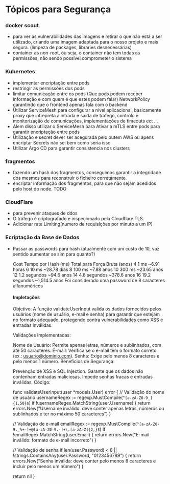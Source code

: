 # Tópicos para Segurança

### docker scout
 - para ver as vulnerabilidades das imagens e retirar o que não está a ser utilizado, criando uma imagem adaptada para o nosso projeto e mais segura. (limpeza de packages, libraries desnecessárias) 
 - container as non-root, ou seja, o container não tem todas as permissões, não sendo possível comprometer o sistema

### Kubernetes
 - implementar encriptação entre pods
 - restringir as permissões dos pods
 - limitar comunicação entre os pods (Que pods podem receber informação e com quem é que estes podem falar) NetworkPolicy garantindo que o frontend apenas fala com o backend 
 - Utilizar ServiceMesh para configurar a nivel aplicacional, basicamente proxy que intrepreta a intrada e saida de trafego, controlo e monitorização de comunicações, implementações de timeouts ect ...
 - Alem disso utilizar o ServiceMesh para Ativar a mTLS entre pods para garantir encriptação entre pods
 - Utilização e secret dever ser acegurada pelo outem AWS ou apens encriptar Secrets não sei bem como seria isso
 - Utilizar Argo CD para garantir consistencia nos clusters


### fragmentos
 - fazendo um hash dos fragmentos, conseguimos garantir a integridade dos mesmos para reconstruir o ficheiro corretamente. 
 - encriptar informação dos fragmentos, para que não sejam acedidos pelo host do node. TODO


### CloudFlare
 - para prevenir ataques de ddos 
 - O tráfego é criptografado e inspecionado pela Cloudflare TLS.
 - Adicionar rate Limiting(numero de requisições por minuto a um IP)
 



### Ecriptação da Base de Dados
 - Passar as passwords para hash (atualmente com um custo de 10, vaz sentido aumentar se sim para quanto?)

    Cost	Tempo por Hash (ms)	Total para Força Bruta (anos)
    4	1 ms	~6.91 horas
    6	10 ms	~28.78 dias
    8	100 ms	~7.88 anos
    10	300 ms	~23.65 anos
    12	1.2 segundos	~94.6 anos
    14	4.8 segundos	~378.6 anos
    16	19.2 segundos	~1,514.5 anos
    Foi considerado uma password de 8 caracteres alfanuméricos


   #### Impletações 

   Objetivo:
   A função validateUserInput valida os dados fornecidos pelos usuários (nome de usuário, e-mail e senha) para garantir que estejam no formato adequado, protegendo contra vulnerabilidades como XSS e entradas inválidas.

   Validações Implementadas:

   Nome de Usuário:
   Permite apenas letras, números e sublinhados, com até 50 caracteres.
   E-mail:
   Verifica se o e-mail tem o formato correto (ex.: usuario@dominio.com).
   Senha:
   Exige pelo menos 8 caracteres e pelo menos 1 número.
   Benefícios de Segurança:

   Prevenção de XSS e SQL Injection.
   Garante que os dados não contenham entradas maliciosas.
   Impede senhas fracas e entradas inválidas.
   Código:

   func validateUserInput(user *models.User) error {
      // Validação do nome de usuário
      usernameRegex := regexp.MustCompile(`^[a-zA-Z0-9_]{1,50}$`)
      if !usernameRegex.MatchString(user.Username) {
         return errors.New("Username inválido: deve conter apenas letras, números ou sublinhados e ter no máximo 50 caracteres")
      }

      // Validação de e-mail
      emailRegex := regexp.MustCompile(`^[a-zA-Z0-9._%+-]+@[a-zA-Z0-9.-]+\.[a-zA-Z]{2,}$`)
      if !emailRegex.MatchString(user.Email) {
         return errors.New("E-mail inválido: formato de e-mail incorreto")
      }

      // Validação de senha
      if len(user.Password) < 8 || !strings.ContainsAny(user.Password, "0123456789") {
         return errors.New("Senha inválida: deve conter pelo menos 8 caracteres e incluir pelo menos um número")
      }

      return nil
   }